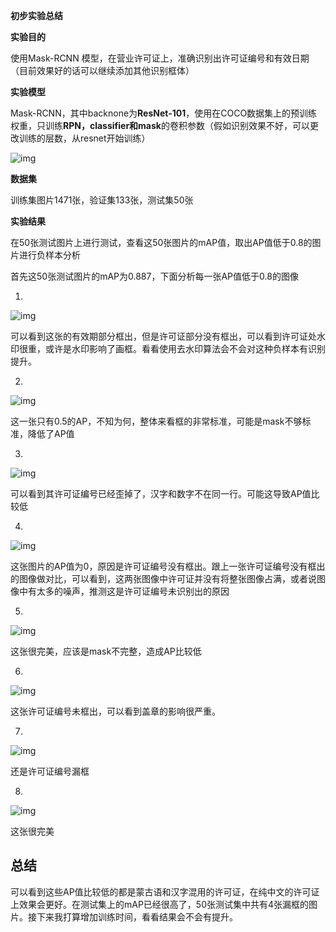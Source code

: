 **初步实验总结**

**实验目的**

使用Mask-RCNN 模型，在营业许可证上，准确识别出许可证编号和有效日期（目前效果好的话可以继续添加其他识别框体）

**实验模型**

Mask-RCNN，其中backnone为**ResNet-101**，使用在COCO数据集上的预训练权重，只训练**RPN，classifier和mask**的卷积参数（假如识别效果不好，可以更改训练的层数，从resnet开始训练）

![img](file:///G:/%E6%9C%89%E9%81%93%E4%BA%91%E7%AC%94%E8%AE%B0/qq4D3864E9614E6D43622E0985CC667665/12f9af9d4564438bb39f28f698e5e70b/1.png)

**数据集**

训练集图片1471张，验证集133张，测试集50张

**实验结果**

在50张测试图片上进行测试，查看这50张图片的mAP值，取出AP值低于0.8的图片进行负样本分析

首先这50张测试图片的mAP为0.887，下面分析每一张AP值低于0.8的图像

1.

![img](file:///G:/%E6%9C%89%E9%81%93%E4%BA%91%E7%AC%94%E8%AE%B0/qq4D3864E9614E6D43622E0985CC667665/7d8dc10731994c798bc0010fe50e827d/10_0.0.png)

可以看到这张的有效期部分框出，但是许可证部分没有框出，可以看到许可证处水印很重，或许是水印影响了画框。看看使用去水印算法会不会对这种负样本有识别提升。

2.

![img](file:///G:/%E6%9C%89%E9%81%93%E4%BA%91%E7%AC%94%E8%AE%B0/qq4D3864E9614E6D43622E0985CC667665/2ef8049c35d143a0aefd7521279a3f3e/2_0.5.png)

这一张只有0.5的AP，不知为何，整体来看框的非常标准，可能是mask不够标准，降低了AP值

3.

![img](file:///G:/%E6%9C%89%E9%81%93%E4%BA%91%E7%AC%94%E8%AE%B0/qq4D3864E9614E6D43622E0985CC667665/40408867d05448edba746dff3532b661/38_0.5.png)

可以看到其许可证编号已经歪掉了，汉字和数字不在同一行。可能这导致AP值比较低

4.

![img](file:///G:/%E6%9C%89%E9%81%93%E4%BA%91%E7%AC%94%E8%AE%B0/qq4D3864E9614E6D43622E0985CC667665/196d27e46bb8409da0eb88320a152fdb/39_0.5.png)

这张图片的AP值为0，原因是许可证编号没有框出。跟上一张许可证编号没有框出的图像做对比，可以看到，这两张图像中许可证并没有将整张图像占满，或者说图像中有太多的噪声，推测这是许可证编号未识别出的原因

5.



![img](file:///G:/%E6%9C%89%E9%81%93%E4%BA%91%E7%AC%94%E8%AE%B0/qq4D3864E9614E6D43622E0985CC667665/2d6efe075bad47c99b876d3866690176/clipboard.png)

这张很完美，应该是mask不完整，造成AP比较低

6.

![img](file:///G:/%E6%9C%89%E9%81%93%E4%BA%91%E7%AC%94%E8%AE%B0/qq4D3864E9614E6D43622E0985CC667665/c0d15219787044cca91055ea498503b7/clipboard.png)

这张许可证编号未框出，可以看到盖章的影响很严重。

7.

![img](file:///G:/%E6%9C%89%E9%81%93%E4%BA%91%E7%AC%94%E8%AE%B0/qq4D3864E9614E6D43622E0985CC667665/a66663b8debf4563a31fccced4a4986a/clipboard.png)

还是许可证编号漏框

8.

![img](file:///G:/%E6%9C%89%E9%81%93%E4%BA%91%E7%AC%94%E8%AE%B0/qq4D3864E9614E6D43622E0985CC667665/22584d44b3ef4a02987972044d7e7aa1/clipboard.png)

这张很完美

## 总结

可以看到这些AP值比较低的都是蒙古语和汉字混用的许可证，在纯中文的许可证上效果会更好。在测试集上的mAP已经很高了，50张测试集中共有4张漏框的图片。接下来我打算增加训练时间，看看结果会不会有提升。

